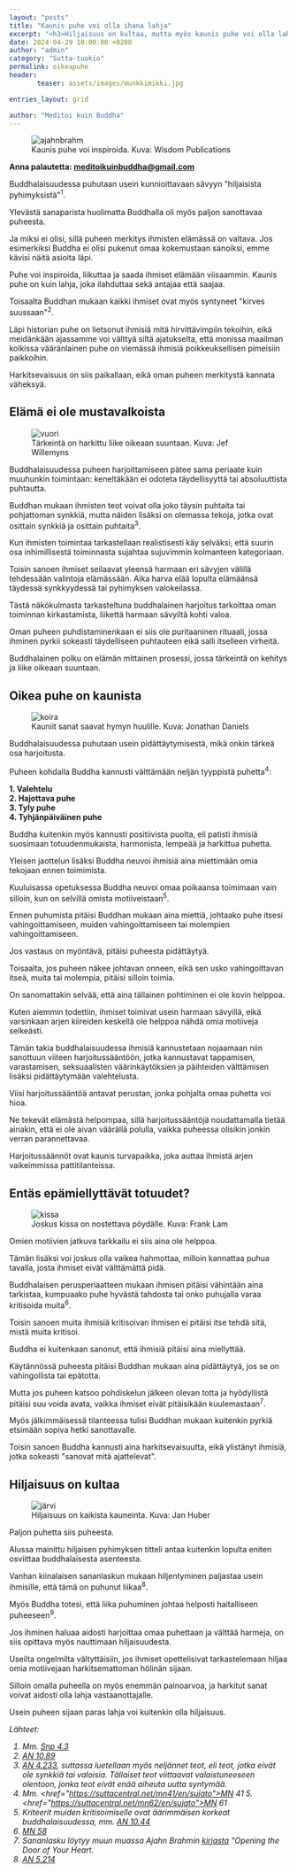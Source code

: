 ```yaml
---
layout: "posts"
title: "Kaunis puhe voi olla ihana lahja"
excerpt: "<h3>Hiljaisuus on kultaa, mutta myös kaunis puhe voi olla lahja.</h3>"
date: 2024-04-29 10:00:00 +0200
author: "admin"
category: "Sutta-tuokio"
permalink: oikeapuhe
header:  
       teaser: assets/images/munkkimikki.jpg

entries_layout: grid

author: "Meditoi kuin Buddha"
---
```


<figure>
<img src="assets/images/munkkimikki.jpg" alt="ajahnbrahm">
<figcaption> Kaunis puhe voi inspiroida. Kuva: Wisdom Publications</figcaption>
</figure>

<b> Anna palautetta: meditoikuinbuddha@gmail.com</b>

Buddhalaisuudessa puhutaan usein kunnioittavaan sävyyn "hiljaisista pyhimyksistä"<sup>1</sup>. 

Ylevästä sanaparista huolimatta Buddhalla oli myös paljon sanottavaa puheesta.

Ja miksi ei olisi, sillä puheen merkitys ihmisten elämässä on valtava. Jos esimerkiksi Buddha ei olisi pukenut omaa kokemustaan sanoiksi, emme kävisi näitä asioita läpi.

Puhe voi inspiroida, liikuttaa ja saada ihmiset elämään viisaammin. Kaunis puhe on kuin lahja, joka ilahduttaa sekä antajaa että saajaa.

Toisaalta Buddhan mukaan kaikki ihmiset ovat myös syntyneet "kirves suussaan"<sup>2</sup>. 

Läpi historian puhe on lietsonut ihmisiä mitä hirvittävimpiin tekoihin, eikä meidänkään ajassamme voi välttyä siltä ajatukselta, että monissa maailman kolkissa vääränlainen puhe on viemässä ihmisiä poikkeuksellisen pimeisiin paikkoihin.

Harkitsevaisuus on siis paikallaan, eikä oman puheen merkitystä kannata väheksyä.

<h2>Elämä ei ole mustavalkoista</h2>

<figure>
<img src="assets/images/jef-willemyns-mluUYXoTotY-unsplash.jpg" alt="vuori">
<figcaption> Tärkeintä on harkittu liike oikeaan suuntaan. Kuva: Jef Willemyns</figcaption>
</figure>

Buddhalaisuudessa puheen harjoittamiseen pätee sama periaate kuin muuhunkin toimintaan: keneltäkään ei odoteta täydellisyyttä tai absoluuttista puhtautta.

Buddhan mukaan ihmisten teot voivat olla joko täysin puhtaita tai pohjattoman synkkiä, mutta näiden lisäksi on olemassa tekoja, jotka ovat osittain synkkiä ja osittain puhtaita<sup>3</sup>. 

Kun ihmisten toimintaa tarkastellaan realistisesti käy selväksi, että suurin osa inhimillisestä toiminnasta sujahtaa sujuvimmin kolmanteen kategoriaan. 

Toisin sanoen ihmiset seilaavat yleensä harmaan eri sävyjen välillä tehdessään valintoja elämässään. Aika harva elää lopulta elämäänsä täydessä synkkyydessä tai pyhimyksen valokeilassa. 

Tästä näkökulmasta tarkasteltuna buddhalainen harjoitus tarkoittaa oman toiminnan kirkastamista, liikettä harmaan sävyiltä kohti valoa.

Oman puheen puhdistaminenkaan ei siis ole puritaaninen rituaali, jossa ihminen pyrkii sokeasti täydelliseen puhtauteen eikä salli itselleen virheitä. 

Buddhalainen polku on elämän mittainen prosessi, jossa tärkeintä on kehitys ja liike oikeaan suuntaan.

<h2>Oikea puhe on kaunista</h2>

<figure>
<img src="assets/images/jonathan-daniels-CdVG9f96kyg-unsplash.jpg" alt="koira">
<figcaption> Kauniit sanat saavat hymyn huulille. Kuva: Jonathan Daniels</figcaption>
</figure>

Buddhalaisuudessa puhutaan usein pidättäytymisestä, mikä onkin tärkeä osa harjoitusta.

Puheen kohdalla Buddha kannusti välttämään neljän tyyppistä puhetta<sup>4</sup>:

<b>1. Valehtelu</b><br>
<b>2. Hajottava puhe</b><br>
<b>3. Tyly puhe</b><br>
<b>4. Tyhjänpäiväinen puhe</b><br>

Buddha kuitenkin myös kannusti positiivista puolta, eli patisti ihmisiä suosimaan totuudenmukaista, harmonista, lempeää ja harkittua puhetta.

Yleisen jaottelun lisäksi Buddha neuvoi ihmisiä aina miettimään omia tekojaan ennen toimimista. 

Kuuluisassa opetuksessa Buddha neuvoi omaa poikaansa toimimaan vain silloin, kun on selvillä omista motiiveistaan<sup>5</sup>. 

Ennen puhumista pitäisi Buddhan mukaan aina miettiä, johtaako puhe itsesi vahingoittamiseen, muiden vahingoittamiseen tai molempien vahingoittamiseen.

Jos vastaus on myöntävä, pitäisi puheesta pidättäytyä. 

Toisaalta, jos puheen näkee johtavan onneen, eikä sen usko vahingoittavan itseä, muita tai molempia, pitäisi silloin toimia. 

On sanomattakin selvää, että aina tällainen pohtiminen ei ole kovin helppoa. 

Kuten aiemmin todettiin, ihmiset toimivat usein harmaan sävyillä, eikä varsinkaan arjen kiireiden keskellä ole helppoa nähdä omia motiiveja selkeästi. 

Tämän takia buddhalaisuudessa ihmisiä kannustetaan nojaamaan niin sanottuun viiteen harjoitussääntöön, jotka kannustavat tappamisen, varastamisen, seksuaalisten väärinkäytöksien ja päihteiden välttämisen lisäksi pidättäytymään valehtelusta.

Viisi harjoitussääntöä antavat perustan, jonka pohjalta omaa puhetta voi hioa. 

Ne tekevät elämästä helpompaa, sillä harjoitussääntöjä noudattamalla tietää ainakin, että ei ole aivan väärällä polulla, vaikka puheessa olisikin jonkin verran parannettavaa. 

Harjoitussäännöt ovat kaunis turvapaikka, joka auttaa ihmistä arjen vaikeimmissa pattitilanteissa. 

<h2>Entäs epämiellyttävät totuudet?</h2>

<figure>
<img src="assets/images/frank-lam-Ph9h5eayOTQ-unsplash.jpg" alt="kissa">
<figcaption> Joskus kissa on nostettava pöydälle. Kuva: Frank Lam</figcaption>
</figure>

Omien motiivien jatkuva tarkkailu ei siis aina ole helppoa. 

Tämän lisäksi voi joskus olla vaikea hahmottaa, milloin kannattaa puhua tavalla, josta ihmiset eivät välttämättä pidä.

Buddhalaisen perusperiaatteen mukaan ihmisen pitäisi vähintään aina tarkistaa, kumpuaako puhe hyvästä tahdosta tai onko puhujalla varaa kritisoida muita<sup>6</sup>. 

Toisin sanoen muita ihmisiä kritisoivan ihmisen ei pitäisi itse tehdä sitä, mistä muita kritisoi. 

Buddha ei kuitenkaan sanonut, että ihmisiä pitäisi aina miellyttää. 

Käytännössä puheesta pitäisi Buddhan mukaan aina pidättäytyä, jos se on vahingollista tai epätotta. 

Mutta jos puheen katsoo pohdiskelun jälkeen olevan totta ja hyödyllistä pitäisi suu voida avata, vaikka ihmiset eivät pitäisikään kuulemastaan<sup>7</sup>. 

Myös jälkimmäisessä tilanteessa tulisi Buddhan mukaan kuitenkin pyrkiä etsimään sopiva hetki sanottavalle. 

Toisin sanoen Buddha kannusti aina harkitsevaisuutta, eikä ylistänyt ihmisiä, jotka sokeasti "sanovat mitä ajattelevat".

<h2>Hiljaisuus on kultaa</h2>

<figure>
<img src="assets/images/jan-huber-fmVQL_TFKPU-unsplash.jpg" alt="järvi">
<figcaption> Hiljaisuus on kaikista kauneinta. Kuva: Jan Huber</figcaption>
</figure>

Paljon puhetta siis puheesta. 

Alussa mainittu hiljaisen pyhimyksen titteli antaa kuitenkin lopulta eniten osviittaa buddhalaisesta asenteesta.

Vanhan kiinalaisen sananlaskun mukaan hiljentyminen paljastaa usein ihmisille, että tämä on puhunut liikaa<sup>8</sup>.

Myös Buddha totesi, että liika puhuminen johtaa helposti haitalliseen puheeseen<sup>9</sup>. 

Jos ihminen haluaa aidosti harjoittaa omaa puhettaan ja välttää harmeja, on siis opittava myös nauttimaan hiljaisuudesta. 

Useilta ongelmilta vältyttäisiin, jos ihmiset opettelisivat tarkastelemaan hiljaa omia motiivejaan harkitsemattoman hölinän sijaan. 

Silloin omalla puheella on myös enemmän painoarvoa, ja harkitut sanat voivat aidosti olla lahja vastaanottajalle.

Usein puheen sijaan paras lahja voi kuitenkin olla hiljaisuus.

<i>Lähteet:
1. Mm. <a href="https://suttacentral.net/snp4.3/en/mills">Snp 4.3</a>
2. <a href="https://suttacentral.net/an10.89/en/sujato">AN 10.89</a>
3. <a href="https://suttacentral.net/an4.233/en/sujato">AN 4.233</a>, suttassa luetellaan myös neljännet teot, eli teot, jotka eivät ole synkkiä tai valoisia. Tällaiset teot viittaavat valaistuneeseen olentoon, jonka teot eivät enää aiheuta uutta syntymää.
4. Mm. <href="https://suttacentral.net/mn41/en/sujato">MN 41</a>
5.<href="https://suttacentral.net/mn62/en/sujato">MN 61</a>
6. Kriteerit muiden kritisoimiselle ovat äärimmäisen korkeat buddhalaisuudessa, mm. <a href="https://suttacentral.net/an10.44/en/sujato">AN 10.44</a>
7. <a href="https://suttacentral.net/mn58/en/sujato">MN 58</a>
8. Sananlasku löytyy muun muassa Ajahn Brahmin <a href="https://www.bps.lk/olib/bp/bp619s_Brahm_Opening-The-Doors-Of-Your-Heart.pdf">kirjasta</a> "Opening the Door of Your Heart.
9. <a href="https://suttacentral.net/an4.233/en/sujato">AN 5.214</a>